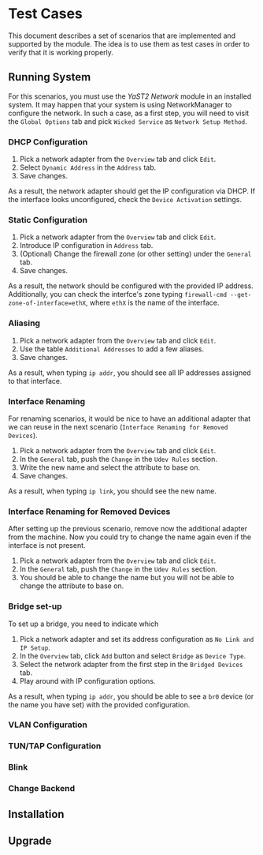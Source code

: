 # Test Cases

This document describes a set of scenarios that are implemented and supported by the module. The
idea is to use them as test cases in order to verify that it is working properly.

## Running System

For this scenarios, you must use the *YaST2 Network* module in an installed system.  It may happen
that your system is using NetworkManager to configure the network. In such a case, as a first step,
you will need to visit the `Global Options` tab and pick `Wicked Service` as `Network Setup Method`.

### DHCP Configuration

1. Pick a network adapter from the `Overview` tab and click `Edit`.
2. Select `Dynamic Address` in the `Address` tab.
3. Save changes.

As a result, the network adapter should get the IP configuration via DHCP. If the interface
looks unconfigured, check the `Device Activation` settings.

### Static Configuration

1. Pick a network adapter from the `Overview` tab and click `Edit`.
2. Introduce IP configuration in `Address` tab.
3. (Optional) Change the firewall zone (or other setting) under the `General` tab.
4. Save changes.

As a result, the network should be configured with the provided IP address. Additionally, you can
check the interfce's zone typing `firewall-cmd --get-zone-of-interface=ethX`, where `ethX` is the
name of the interface.

### Aliasing

1. Pick a network adapter from the `Overview` tab and click `Edit`.
2. Use the table `Additional Addresses` to add a few aliases.
3. Save changes.

As a result, when typing `ip addr`, you should see all IP addresses assigned to that interface.

### Interface Renaming

For renaming scenarios, it would be nice to have an additional adapter that we can reuse
in the next scenario (`Interface Renaming for Removed Devices`).

1. Pick a network adapter from the `Overview` tab and click `Edit`.
2. In the `General` tab, push the `Change` in the `Udev Rules` section.
3. Write the new name and select the attribute to base on.
4. Save changes.

As a result, when typing `ip link`, you should see the new name.

### Interface Renaming for Removed Devices

After setting up the previous scenario, remove now the additional adapter from the machine.
Now you could try to change the name again even if the interface is not present.

1. Pick a network adapter from the `Overview` tab and click `Edit`.
2. In the `General` tab, push the `Change` in the `Udev Rules` section.
3. You should be able to change the name but you will not be able to change the attribute to base
   on.

### Bridge set-up

To set up a bridge, you need to indicate which 

1. Pick a network adapter and set its address configuration as `No Link and IP Setup`.
2. In the `Overview` tab, click `Add` button and select `Bridge` as `Device Type`.
3. Select the network adapter from the first step in the `Bridged Devices` tab.
3. Play around with IP configuration options.

As a result, when typing `ip addr`, you should be able to see a `br0` device (or the name you have
set) with the provided configuration.

### VLAN Configuration

### TUN/TAP Configuration

### Blink

### Change Backend

## Installation

## Upgrade
